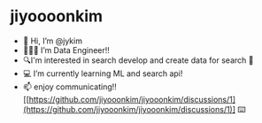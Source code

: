 # jiyoooonkim
- 👋 Hi, I’m @jykim
- 👩🏻‍💻 I’m Data Engineer!!
- 🔍I'm interested in search develop and create data for search 🔎
- 💻 I’m currently learning ML and search api!
- 📫 enjoy communicating!![[https://github.com/jiyooonkim/jiyooonkim/discussions/1](https://github.com/jiyooonkim/jiyooonkim/discussions/1)] ⌨️

<!---
jykim9234/jykim9234 is a ✨ special ✨ repository because its `README.md` (this file) appears on your GitHub profile.
You can click the Preview link to take a look at your changes.
--->

